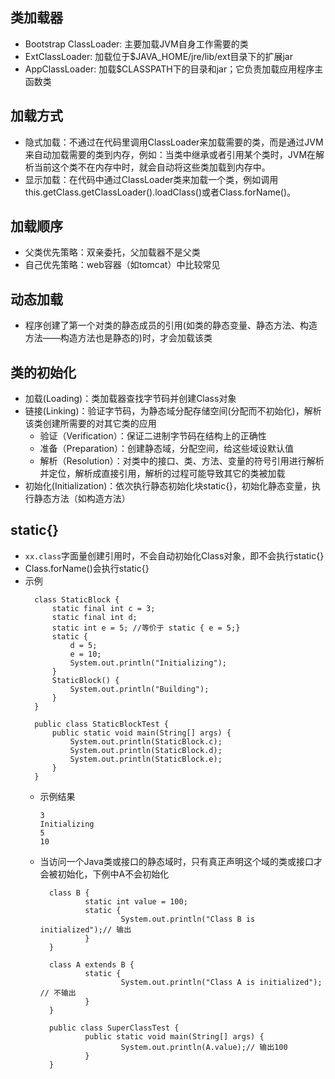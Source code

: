 ## 类加载器
- Bootstrap ClassLoader: 主要加载JVM自身工作需要的类
- ExtClassLoader: 加载位于$JAVA_HOME/jre/lib/ext目录下的扩展jar
- AppClassLoader: 加载$CLASSPATH下的目录和jar；它负责加载应用程序主函数类

## 加载方式
- 隐式加载：不通过在代码里调用ClassLoader来加载需要的类，而是通过JVM来自动加载需要的类到内存，例如：当类中继承或者引用某个类时，JVM在解析当前这个类不在内存中时，就会自动将这些类加载到内存中。
- 显示加载：在代码中通过ClassLoader类来加载一个类，例如调用this.getClass.getClassLoader().loadClass()或者Class.forName()。

## 加载顺序
- 父类优先策略：双亲委托，父加载器不是父类
- 自己优先策略：web容器（如tomcat）中比较常见

## 动态加载
- 程序创建了第一个对类的静态成员的引用(如类的静态变量、静态方法、构造方法——构造方法也是静态的)时，才会加载该类

## 类的初始化
- 加载(Loading)：类加载器查找字节码并创建Class对象
- 链接(Linking)：验证字节码，为静态域分配存储空间(分配而不初始化)，解析该类创建所需要的对其它类的应用
  - 验证（Verification）：保证二进制字节码在结构上的正确性
  - 准备（Preparation）：创建静态域，分配空间，给这些域设默认值
  - 解析（Resolution）：对类中的接口、类、方法、变量的符号引用进行解析并定位，解析成直接引用，解析的过程可能导致其它的类被加载
- 初始化(Initialization)：依次执行静态初始化块static{}，初始化静态变量，执行静态方法（如构造方法）

## static{}
- `xx.class`字面量创建引用时，不会自动初始化Class对象，即不会执行static{}
- Class.forName()会执行static{}
- 示例
  ```
    class StaticBlock {
        static final int c = 3;
        static final int d;
        static int e = 5; //等价于 static { e = 5;}
        static {
            d = 5;
            e = 10;
            System.out.println("Initializing");
        }
        StaticBlock() {
            System.out.println("Building");
        }
    }

    public class StaticBlockTest {
        public static void main(String[] args) {
            System.out.println(StaticBlock.c);
            System.out.println(StaticBlock.d);
            System.out.println(StaticBlock.e);
        }
    }
  ```
  - 示例结果
    ```
    3
    Initializing
    5
    10
    ```
  - 当访问一个Java类或接口的静态域时，只有真正声明这个域的类或接口才会被初始化，下例中A不会初始化
    ```
      class B {
              static int value = 100;
              static {
                      System.out.println("Class B is initialized");// 输出
              }
      }

      class A extends B {
              static {
                      System.out.println("Class A is initialized"); // 不输出
              }
      }

      public class SuperClassTest {
              public static void main(String[] args) {
                      System.out.println(A.value);// 输出100
              }
      }
  ```
